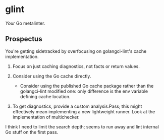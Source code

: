 # glint

*Your* Go metalinter.

## Prospectus

You're getting sidetracked by overfocusing on golangci-lint's cache implementation.

1. Focus on just caching diagnostics, not facts or return values.

2. Consider using the Go cache directly. 

    + Consider using the published Go cache package rather than the golangci-lint modified one: only difference is the env variable defining cache location.

3. To get diagnostics, provide a custom analysis.Pass; this might effectively mean implementing a new lightweight runner. Look at the implementation of multichecker.

I think I need to limit the search depth; seems to run away and lint internal Go stuff on the first pass.
